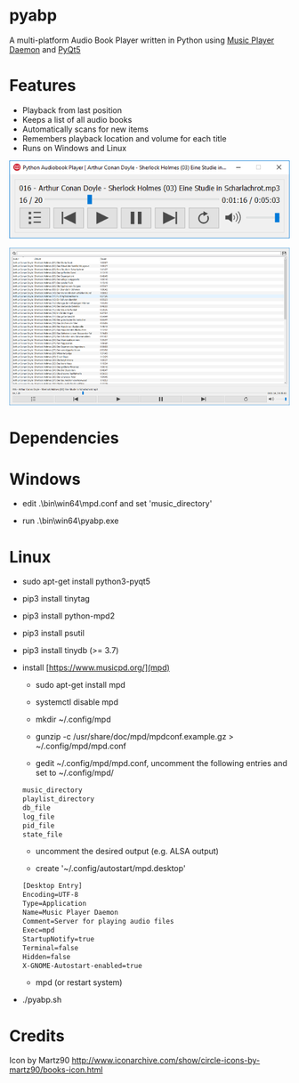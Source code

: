 # pyabp

A multi-platform Audio Book Player written in Python using [Music Player Daemon](https://www.musicpd.org/) and [PyQt5](https://pypi.python.org/pypi/PyQt5)

# Features

* Playback from last position
* Keeps a list of all audio books
* Automatically scans for new items
* Remembers playback location and volume for each title
* Runs on Windows and Linux

![player standalone](https://raw.githubusercontent.com/frankenjoe/pyabp/master/python/pics/pyabp1.png?raw=true "Player standalone")

![player with library](https://raw.githubusercontent.com/frankenjoe/pyabp/master/python/pics/pyabp2.png?raw=true "Player with library")

# Dependencies

# Windows

* edit .\bin\win64\mpd.conf and set 'music_directory'

* run .\bin\win64\pyabp.exe

# Linux

* sudo apt-get install python3-pyqt5

* pip3 install tinytag

* pip3 install python-mpd2

* pip3 install psutil

* pip3 install tinydb (>= 3.7)

* install [https://www.musicpd.org/](mpd)

	* sudo apt-get install mpd

	* systemctl disable mpd

	* mkdir ~/.config/mpd

	* gunzip -c /usr/share/doc/mpd/mpdconf.example.gz > ~/.config/mpd/mpd.conf 

	* gedit ~/.config/mpd/mpd.conf, uncomment the following entries and set to ~/.config/mpd/<entry>

	```
	music_directory
	playlist_directory
	db_file
	log_file
	pid_file
	state_file 
	```

	* uncomment the desired output (e.g. ALSA output)

	* create '~/.config/autostart/mpd.desktop'

	```
	[Desktop Entry]
	Encoding=UTF-8
	Type=Application
	Name=Music Player Daemon
	Comment=Server for playing audio files
	Exec=mpd
	StartupNotify=true
	Terminal=false
	Hidden=false
	X-GNOME-Autostart-enabled=true
	```

	* mpd (or restart system)

* ./pyabp.sh

# Credits

Icon by Martz90
http://www.iconarchive.com/show/circle-icons-by-martz90/books-icon.html
